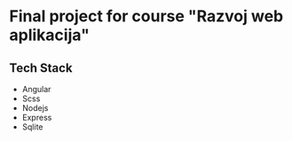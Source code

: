 # Final project for course "Razvoj web aplikacija"
## Tech Stack
- Angular
- Scss
- Nodejs
- Express
- Sqlite
